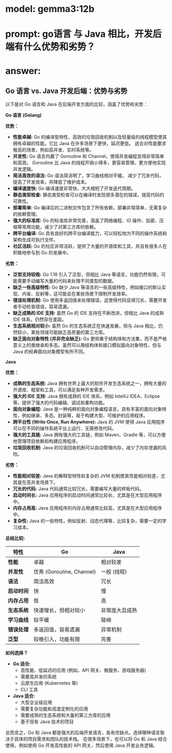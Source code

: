 # model: gemma3:12b
# prompt: go语言 与 Java 相比，开发后端有什么优势和劣势？
# answer: 
 ## Go 语言 vs. Java 开发后端：优势与劣势

以下是对 Go 语言和 Java 在后端开发方面的比较，涵盖了优势和劣势：

**Go 语言 (Golang)**

**优势：**

* **性能卓越:** Go 的编译型特性、高效的垃圾回收机制以及轻量级的线程模型使其拥有卓越的性能。它比 Java 在许多场景下更快，延迟更低。  适合对性能要求极高的场景，例如高并发、实时系统等。
* **并发性:**  Go 语言内置了 Goroutine 和 Channel，使得并发编程变得非常简单和高效。 Goroutine 比 Java 的线程开销小得多，更容易管理，更方便地实现并发逻辑。
* **简洁高效的语法:**  Go 语法简洁明了，学习曲线相对平缓。 减少了冗余代码，提高了开发效率，并降低了维护成本。
* **编译速度快:** Go 编译速度非常快，大大缩短了开发迭代周期。
* **静态类型检查:**  静态类型检查可以在编译时发现很多潜在的错误，提高代码的可靠性。
* **部署简单:** Go 编译后的二进制文件包含了所有依赖，部署非常简单，无需复杂的依赖管理。
* **强大的标准库:**  Go 的标准库非常完善，涵盖了网络编程、IO 操作、加密、压缩等常用功能，减少了对第三方库的依赖。
* **跨平台编译:**  Go 具有良好的跨平台编译能力，可以轻松地为不同的操作系统和架构生成可执行文件。
* **社区活跃:**  Go 的社区非常活跃，提供了大量的开源库和工具，并且有很多人在积极地参与到 Go 的发展中。

**劣势：**

* **泛型支持较晚:** Go 1.18 引入了泛型，但相比 Java 等语言，功能仍然有限，可能需要手动编写大量的代码来处理不同类型的数据。
* **缺乏一些高级特性:**  Go 缺少 Java 等语言的一些高级特性，例如接口的默认实现、内省、反射等，这可能会在某些场景下限制开发效率。
* **错误处理机制:** Go 使用多返回值来处理错误，这使得代码显得冗长，需要开发者手动检查错误，容易遗漏。
* **缺乏成熟的 IDE 支持:** 虽然 Go 的 IDE 支持在不断改进，但相比 Java 的成熟 IDE 体系，仍然存在差距。
* **生态系统相对较小:**  虽然 Go 的生态系统正在快速发展，但与 Java 相比，仍然较小，某些领域可能缺乏高质量的第三方库。
* **缺乏面向对象特性 (并非完全缺乏):** Go  更侧重于结构体和方法集，而不是严格意义上的类继承和多态。虽然可以用结构体和接口模拟面向对象特性，但与 Java 的经典面向对象模型有所不同。

**Java**

**优势：**

* **成熟的生态系统:** Java 拥有世界上最大的软件开发生态系统之一，拥有大量的开源库、框架和工具，可以满足各种开发需求。
* **强大的 IDE 支持:** Java 拥有成熟的 IDE 体系，例如 IntelliJ IDEA、Eclipse 等，提供了强大的代码编辑、调试和重构功能。
* **面向对象编程:** Java 是一种纯粹的面向对象编程语言，具有丰富的面向对象特性，例如继承、多态、封装等，易于构建大型、可维护的应用程序。
* **跨平台性 (Write Once, Run Anywhere):** Java 的 JVM 使得 Java 应用程序可以在不同的操作系统平台上运行，无需修改代码。
* **强大的工具链:**  Java 拥有强大的工具链，例如 Maven、Gradle 等，可以方便地管理项目依赖和构建应用程序。
* **垃圾回收机制:** Java 的垃圾回收机制可以自动管理内存，减少了内存泄漏的风险。

**劣势：**

* **性能相对较差:** Java 的解释型特性和复杂的 JVM 机制使其性能相对较差，尤其是在高并发场景下。
* **冗长的代码:** Java 代码通常比较冗长，需要编写大量的样板代码。
* **启动时间长:** Java 应用程序的启动时间通常比较长，尤其是在大型应用程序中。
* **内存占用高:** Java 应用程序的内存占用通常比较高，尤其是在大型应用程序中。
* **复杂性:** Java 的一些特性，例如反射、动态代理等，比较复杂，需要一定的学习成本。



**总结比较:**

| 特性 | Go | Java |
|---|---|---|
| **性能** | 卓越 | 相对较差 |
| **并发性** | 优秀 (Goroutine, Channel) | 一般 (线程) |
| **语法** | 简洁高效 | 冗长 |
| **启动时间** | 快 | 慢 |
| **内存占用** | 低 | 高 |
| **生态系统** | 快速增长，但相对较小 | 非常庞大且成熟 |
| **学习曲线** | 较平缓 | 陡峭 |
| **错误处理** | 多返回值，容易遗漏 | 异常机制 |
| **泛型** | 较晚引入，功能有限 | 完善 |



**如何选择？**

* **Go 适合:**
    * 高性能、低延迟的应用 (例如，API 网关、微服务、游戏服务器)
    * 需要高并发的系统
    * 云原生应用 (Kubernetes 等)
    * CLI 工具
* **Java 适合:**
    * 大型企业级应用
    * 需要复杂功能和高度定制化的应用
    * 需要成熟的生态系统和大量的第三方库的应用
    * 基于现有 Java 技术的项目

总而言之，Go 和 Java 都是强大的后端开发语言，各有优缺点。选择哪种语言取决于具体的项目需求和团队的技术栈。  在很多场景下，也可以将 Go 和 Java 结合使用，例如使用 Go 开发高性能的 API 网关，然后使用 Java 开发业务逻辑。
